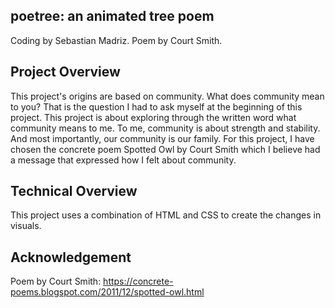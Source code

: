 ## poetree: an animated tree poem

Coding by Sebastian Madriz. Poem by Court Smith.

## Project Overview

This project's origins are based on community. What does community mean to you? That is the question I had to ask myself at the beginning of this project. This project is about exploring through the written word what community means to me. To me, community is about strength and stability. And most importantly, our community is our family. For this project, I have chosen the concrete poem Spotted Owl by Court Smith which I believe had a message that expressed how I felt about community.

## Technical Overview

This project uses a combination of HTML and CSS to create the changes in visuals.

## Acknowledgement

Poem by Court Smith: https://concrete-poems.blogspot.com/2011/12/spotted-owl.html
